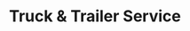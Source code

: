 ---
title: "Truck & Trailer Service"
url: /liezen/truck-und-trailer-service/
shop: Autowerkstatt
---